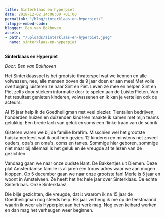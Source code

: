 ```yaml
---
title: Sinterklaas en hyperpiet
date: 2018-12-02 14:06:00 +01:00
permalink: "/blog/sinterklaas-en-hyperpiet/"
filmpje-embed-code: 
blogger: Ben van Bokhoven
assets:
- path: "/uploads/sinterklaas-en-hyperpiet.jpeg"
  name: sinterklaas-en-hyperpiet
---
```


**Sinterklaas en Hyperpiet**

*Door: Ben van Bokhoven*

Het Sinterklaasspel is het grootste theaterspel wat we kennen en alle volwassen, nee, alle mensen boven de 9 jaar doen er aan mee! Met volle overtuiging luisteren ze naar Sint en Piet. Leven ze mee en helpen Sint en Piet zelfs door stiekem informatie door te spelen aan de LuisterPieten. Van het resultaat genieten kinderen, volwassenen en ik kan je vertellen ook de acteurs.

Al 15 jaar help ik de Goedheiligman met veel plezier. Tientallen bedrijven, honderden huizen en duizenden kinderen maakte ik samen met mijn teams gelukkig. Een brede lach van geluk en soms een flinke traan van de schrik. 

Gisteren waren we bij de familie Ibrahim. Misschien wel het grootste huiskamerfeest wat ik ooit heb gezien. 12 kinderen en minstens net zoveel ouders, opa's en oma's, ooms en tantes. Sommige hier geboren, sommige niet maar bij allemaal is het geluk en de vreugde af te lezen van de gezichten.

Vandaag gaan we naar onze oudste klant. De Bakkertjes uit Diemen. Deze plat Amsterdamse familie is al jaren een trouw adres waar we aan mogen kloppen. Op 5 december gaan we naar onze grootste fan! Merle is 5 jaar en woont in Amstelveen. Ze heeft het het hele jaar over Sinterklaas. De echte Sinterklaas. Onze Sinterklaas!

Die blije gezichten, die vreugde, dat is waarom ik na 15 jaar de Goedheiligman nog steeds help. Elk jaar verheug ik me op de feestmaand waarin ik weer als Hyperpiet aan het werk mag. Nog even keihard werken en dan mag het verheugen weer beginnen.
